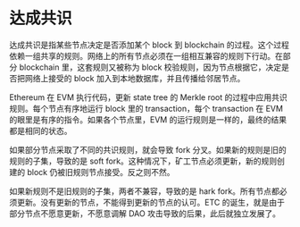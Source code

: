 # 达成共识

达成共识是指某些节点决定是否添加某个 block 到 blockchain 的过程。这个过程依赖一组共享的规则。网络上的所有节点必须在一组相互兼容的规则下行动。在部分 blockchain 里，这套规则又被称为 block 校验规则，因为节点根据它，决定是否把网络上接受的 block 加入到本地数据库，并且传播给邻居节点。

Ethereum 在 EVM 执行代码，更新 state tree 的 Merkle root 的过程中应用共识规则。每个节点有序地运行 block 里的 transaction，每个 transaction 在 EVM 的眼里是有序的指令。如果各个节点里，EVM 的运行规则是一样的，最终的结果都是相同的状态。

如果部分节点采取了不同的共识规则，就会导致 fork 分叉。如果新的规则是旧的规则的子集，导致的是 soft fork。这种情况下，矿工节点必须更新，新的规则创建的 block 仍被旧规则节点接受。反之则不然。

如果新规则不是旧规则的子集，两者不兼容，导致的是 hark fork。所有节点都必须更新。没有更新的节点，不能得到更新的节点的认可。ETC 的诞生，就是由于部分节点不愿意更新，不愿意调解 DAO 攻击导致的后果，此后就独立发展了。
